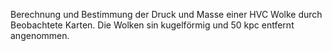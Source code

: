 Berechnung und Bestimmung der Druck und Masse einer HVC Wolke durch Beobachtete Karten. 
Die Wolken sin kugelförmig und 50 kpc entfernt angenommen.

